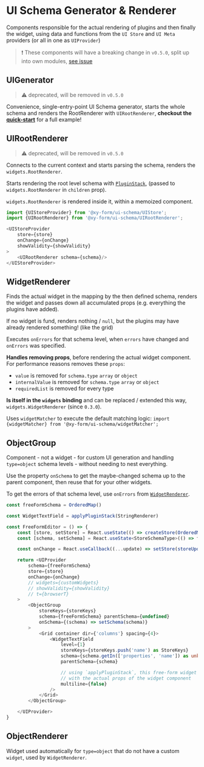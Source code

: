 # UI Schema Generator & Renderer

Components responsible for the actual rendering of plugins and then finally the widget, using data and functions from the `UI Store` and `UI Meta` providers (or all in one as `UIProvider`)

> ❗ These components will have a breaking change in `v0.5.0`, split up into own modules, [see issue](https://github.com/ui-schema/ui-schema/issues/100)

## UIGenerator

> ⚠ deprecated, will be removed in `v0.5.0`

Convenience, single-entry-point UI Schema generator, starts the whole schema and renders the RootRenderer with `UIRootRenderer`, **checkout the [quick-start](/quick-start)** for a full example!

## UIRootRenderer

> ⚠ deprecated, will be removed in `v0.5.0`

Connects to the current context and starts parsing the schema, renders the `widgets.RootRenderer`.

Starts rendering the root level schema with [`PluginStack`](/docs/core-pluginstack), (passed to `widgets.RootRenderer` in `children` prop).

`widgets.RootRenderer` is rendered inside it, within a memoized component.

```javascript
import {UIStoreProvider} from '@xy-form/ui-schema/UIStore';
import {UIRootRenderer} from '@xy-form/ui-schema/UIRootRenderer';

<UIStoreProvider
    store={store}
    onChange={onChange}
    showValidity={showValidity}
>
    <UIRootRenderer schema={schema}/>
</UIStoreProvider>
```

## WidgetRenderer

Finds the actual widget in the mapping by the then defined schema, renders the widget and passes down all accumulated props (e.g. everything the plugins have added).

If no widget is fund, renders nothing / `null`, but the plugins may have already rendered something! (like the grid)

Executes `onErrors` for that schema level, when `errors` have changed and `onErrors` was specified.

**Handles removing props**, before rendering the actual widget component. For performance reasons removes these `props`:

- `value` is removed for `schema.type` `array` or `object`
- `internalValue` is removed for `schema.type` `array` or `object`
- `requiredList` is removed for every type

**Is itself in the `widgets` binding** and can be replaced / extended this way, `widgets.WidgetRenderer` (since `0.3.0`).

Uses `widgetMatcher` to execute the default matching logic: `import {widgetMatcher} from '@xy-form/ui-schema/widgetMatcher';`

## ObjectGroup

Component - not a widget - for custom UI generation and handling `type=object` schema levels - without needing to nest everything.

Use the property `onSchema` to get the maybe-changed schema up to the parent component, then reuse that for your other widgets.

To get the errors of that schema level, use `onErrors` from [`WidgetRenderer`](#widgetrenderer).

```typescript jsx
const freeFormSchema = OrderedMap()

const WidgetTextField = applyPluginStack(StringRenderer)

const FreeFormEditor = () => {
    const [store, setStore] = React.useState(() => createStore(OrderedMap()))
    const [schema, setSchema] = React.useState<StoreSchemaType>(() => freeFormSchema)

    const onChange = React.useCallback((...update) => setStore(storeUpdater(...update)), [setStore])

    return <UIProvider
        schema={freeFormSchema}
        store={store}
        onChange={onChange}
        // widgets={customWidgets}
        // showValidity={showValidity}
        // t={browserT}
    >
        <ObjectGroup
            storeKeys={storeKeys}
            schema={freeFormSchema} parentSchema={undefined}
            onSchema={(schema) => setSchema(schema)}
        >
            <Grid container dir={'columns'} spacing={4}>
                <WidgetTextField
                    level={1}
                    storeKeys={storeKeys.push('name') as StoreKeys}
                    schema={schema.getIn(['properties', 'name']) as unknown as StoreSchemaType}
                    parentSchema={schema}

                    // using `applyPluginStack`, this free-form widget is fully typed
                    // with the actual props of the widget component
                    multiline={false}
                />
            </Grid>
        </ObjectGroup>

    </UIProvider>
}
```

## ObjectRenderer

Widget used automatically for `type=object` that do not have a custom `widget`, used by `WidgetRenderer`.
